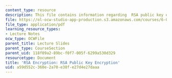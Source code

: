 ```yaml
---
content_type: resource
description: This file contains information regarding  RSA public key encryption.
file: https://ol-ocw-studio-app-production.s3.amazonaws.com/courses/6-042j-mathematics-for-computer-science-spring-2015/a59d552c360e2a70e38fe27d4e27daaa_MIT6_042JS15_RSA_Encytion.pdf
file_type: application/pdf
learning_resource_types:
- Lecture Notes
ocw_type: OCWFile
parent_title: Lecture Slides
parent_type: CourseSection
parent_uid: 118f09a2-89bc-f0f7-005f-6299a530d329
resourcetype: Document
title: 'RSA Encryption: RSA Public Key Encryption'
uid: a59d552c-360e-2a70-e38f-e27d4e27daaa
---
```

